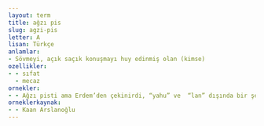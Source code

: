 ```yaml
---
layout: term
title: ağzı pis
slug: agzi-pis
letter: A
lisan: Türkçe
anlamlar:
- Sövmeyi, açık saçık konuşmayı huy edinmiş olan (kimse)
ozellikler:
- - sıfat
  - mecaz
ornekler:
- - Ağzı pisti ama Erdem’den çekinirdi, “yahu” ve  “lan” dışında bir şey söylemezdi, bu iki sözü bile batardı iğne gibi.
orneklerkaynak:
- - Kaan Arslanoğlu
---
```

